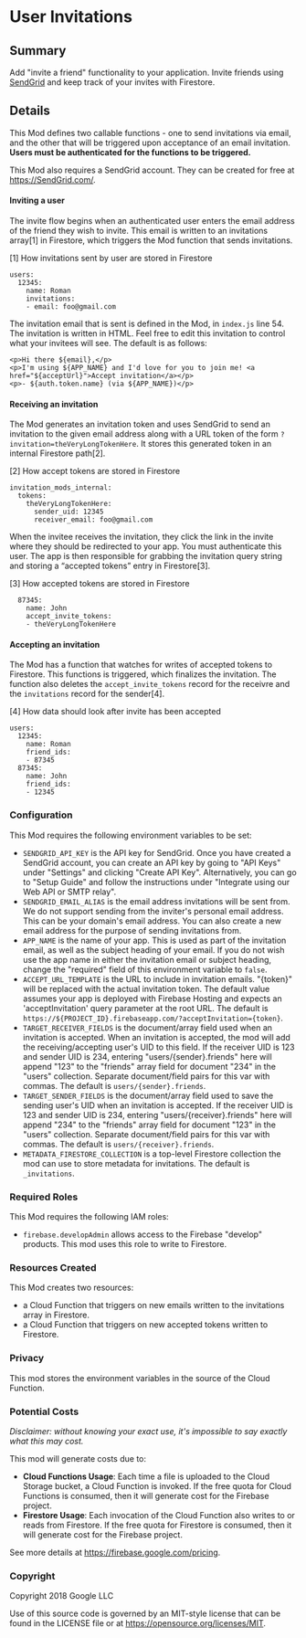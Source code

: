 # User Invitations

## Summary

Add "invite a friend" functionality to your application. Invite friends using [SendGrid](https://SendGrid.com/) and keep track of your invites with Firestore.

## Details

This Mod defines two callable functions - one to send invitations via email, and the other that will be triggered upon acceptance of an email invitation. **Users must be authenticated for the functions to be triggered.**

This Mod also requires a SendGrid account. They can be created for free at https://SendGrid.com/.

#### Inviting a user
The invite flow begins when an authenticated user enters the email address of the friend they wish to invite. This email is written to an invitations array[1] in Firestore, which triggers the Mod function that sends invitations.

[1] How invitations sent by user are stored in Firestore
```
users:
  12345:
    name: Roman
    invitations:
    - email: foo@gmail.com
```

The invitation email that is sent is defined in the Mod, in `index.js` line 54. The invitation is written in HTML. Feel free to edit this invitation to control what your invitees will see. The default is as follows:
```
<p>Hi there ${email},</p>
<p>I'm using ${APP_NAME} and I'd love for you to join me! <a href="${acceptUrl}">Accept invitation</a></p>
<p>- ${auth.token.name} (via ${APP_NAME})</p>
```

#### Receiving an invitation
The Mod generates an invitation token and uses SendGrid to send an invitation to the given email address along with a URL token of the form `?invitation=theVeryLongTokenHere`. It stores this generated token in an internal Firestore path[2].

[2] How accept tokens are stored in Firestore
```
invitation_mods_internal:
  tokens:
    theVeryLongTokenHere:
      sender_uid: 12345
      receiver_email: foo@gmail.com
```

When the invitee receives the invitation, they click the link in the invite where they should be redirected to your app. You must authenticate this user. The app is then responsible for grabbing the invitation query string and storing a “accepted tokens” entry in Firestore[3].

[3] How accepted tokens are stored in Firestore
```users:
  87345:
    name: John
    accept_invite_tokens:
    - theVeryLongTokenHere
```

#### Accepting an invitation
The Mod has a function that watches for writes of accepted tokens to Firestore. This functions is triggered, which finalizes the invitation. The function also deletes the `accept_invite_tokens` record for the receivre and the `invitations` record for the sender[4].

[4] How data should look after invite has been accepted
```
users:
  12345:
    name: Roman
    friend_ids:
    - 87345
  87345:
    name: John
    friend_ids:
    - 12345
```

### Configuration

This Mod requires the following environment variables to be set:

- `SENDGRID_API_KEY` is the API key for SendGrid. Once you have created a SendGrid account, you can create an API key by going to "API Keys" under "Settings" and clicking "Create API Key". Alternatively, you can go to "Setup Guide" and follow the instructions under "Integrate using our Web API or SMTP relay".
- `SENDGRID_EMAIL_ALIAS` is the email address invitations will be sent from. We do not support sending from the inviter's personal email address. This can be your domain's email address. You can also create a new email address for the purpose of sending invitations from.
- `APP_NAME` is the name of your app. This is used as part of the invitation email, as well as the subject heading of your email. If you do not wish use the app name in either the invitation email or subject heading, change the "required" field of this environment variable to `false`.
- `ACCEPT_URL_TEMPLATE` is the URL to include in invitation emails. "{token}" will be replaced with the actual invitation token. The default value assumes your app is deployed with Firebase Hosting and expects an 'acceptInvitation' query parameter at the root URL. The default is `https://${PROJECT_ID}.firebaseapp.com/?acceptInvitation={token}`.
- `TARGET_RECEIVER_FIELDS` is the document/array field used when an invitation is accepted. When an invitation is accepted, the mod will add the receiving/accepting user's UID to this field. If the receiver UID is 123 and sender UID is 234, entering "users/{sender}.friends" here will append "123" to the "friends" array field for document "234" in the "users" collection. Separate document/field pairs for this var with commas. The default is `users/{sender}.friends`.
- `TARGET_SENDER_FIELDS` is the document/array field used to save the sending user's UID when an invitation is accepted. If the receiver UID is 123 and sender UID is 234, entering "users/{receiver}.friends" here will append "234" to the "friends" array field for document "123" in the "users" collection. Separate document/field pairs for this var with commas. The default is `users/{receiver}.friends`.
- `METADATA_FIRESTORE_COLLECTION` is a top-level Firestore collection the mod can use to store metadata for invitations. The default is `_invitations`.


### Required Roles

This Mod requires the following IAM roles:

- `firebase.developAdmin` allows access to the Firebase "develop" products. This mod uses this role to write to Firestore.

### Resources Created

This Mod creates two resources:

- a Cloud Function that triggers on new emails written to the invitations array in Firestore.
- a Cloud Function that triggers on new accepted tokens written to Firestore.

### Privacy

This mod stores the environment variables in the source of the Cloud Function.

### Potential Costs

_Disclaimer: without knowing your exact use, it's impossible to say exactly what this may cost._

This mod will generate costs due to:

- **Cloud Functions Usage**: Each time a file is uploaded to the Cloud Storage bucket, a Cloud Function is invoked. If the free quota for Cloud Functions is consumed, then it will generate cost for the Firebase project.
- **Firestore Usage**: Each invocation of the Cloud Function also writes to or reads from Firestore. If the free quota for Firestore is consumed, then it will generate cost for the Firebase project.

See more details at https://firebase.google.com/pricing.

### Copyright

Copyright 2018 Google LLC

Use of this source code is governed by an MIT-style
license that can be found in the LICENSE file or at
https://opensource.org/licenses/MIT.
